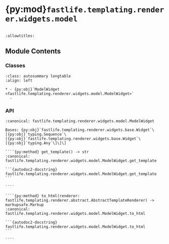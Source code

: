 # {py:mod}`fastlife.templating.renderer.widgets.model`

```{py:module} fastlife.templating.renderer.widgets.model
```

```{autodoc2-docstring} fastlife.templating.renderer.widgets.model
:allowtitles:
```

## Module Contents

### Classes

````{list-table}
:class: autosummary longtable
:align: left

* - {py:obj}`ModelWidget <fastlife.templating.renderer.widgets.model.ModelWidget>`
  -
````

### API

`````{py:class} ModelWidget(name: str, *, value: typing.Sequence[fastlife.templating.renderer.widgets.base.Widget[typing.Any]], error: str | None = None, removable: bool, title: str, hint: str | None = None, aria_label: str | None = None, token: str, nested: bool)
:canonical: fastlife.templating.renderer.widgets.model.ModelWidget

Bases: {py:obj}`fastlife.templating.renderer.widgets.base.Widget`\[{py:obj}`typing.Sequence`\[{py:obj}`fastlife.templating.renderer.widgets.base.Widget`\[{py:obj}`typing.Any`\]\]\]

````{py:method} get_template() -> str
:canonical: fastlife.templating.renderer.widgets.model.ModelWidget.get_template

```{autodoc2-docstring} fastlife.templating.renderer.widgets.model.ModelWidget.get_template
```

````

````{py:method} to_html(renderer: fastlife.templating.renderer.abstract.AbstractTemplateRenderer) -> markupsafe.Markup
:canonical: fastlife.templating.renderer.widgets.model.ModelWidget.to_html

```{autodoc2-docstring} fastlife.templating.renderer.widgets.model.ModelWidget.to_html
```

````

`````
